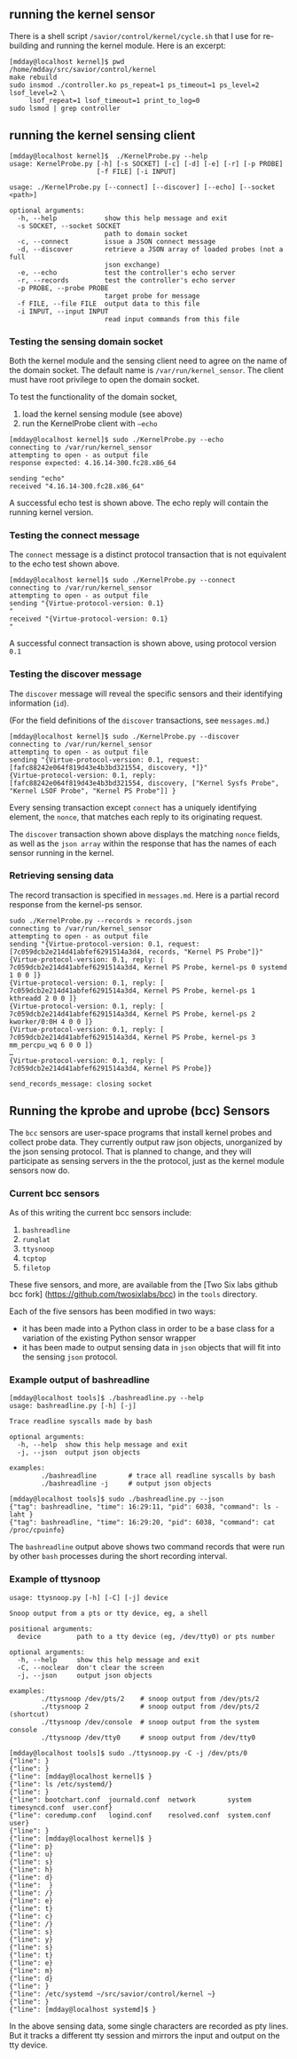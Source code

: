 ## running the kernel sensor
There is a shell script `/savior/control/kernel/cycle.sh` that I use for re-building and running the kernel module. Here is an excerpt:

```shell
[mdday@localhost kernel]$ pwd
/home/mdday/src/savior/control/kernel
make rebuild
sudo insmod ./controller.ko ps_repeat=1 ps_timeout=1 ps_level=2 lsof_level=2 \
     lsof_repeat=1 lsof_timeout=1 print_to_log=0
sudo lsmod | grep controller
```
## running the kernel sensing client
```shell
[mdday@localhost kernel]$  ./KernelProbe.py --help 
usage: KernelProbe.py [-h] [-s SOCKET] [-c] [-d] [-e] [-r] [-p PROBE]
                      [-f FILE] [-i INPUT]

usage: ./KernelProbe.py [--connect] [--discover] [--echo] [--socket <path>]

optional arguments:
  -h, --help            show this help message and exit
  -s SOCKET, --socket SOCKET
                        path to domain socket
  -c, --connect         issue a JSON connect message
  -d, --discover        retrieve a JSON array of loaded probes (not a full
                        json exchange)
  -e, --echo            test the controller's echo server
  -r, --records         test the controller's echo server
  -p PROBE, --probe PROBE
                        target probe for message
  -f FILE, --file FILE  output data to this file
  -i INPUT, --input INPUT
                        read input commands from this file

```

### Testing the sensing domain socket
Both the kernel module and the sensing client need to agree on the name of the domain socket. The default name is `/var/run/kernel_sensor`.  The client must have root privilege to open the domain socket.

To test the functionality of the domain socket,
1. load the kernel sensing module (see above)
2. run the KernelProbe client with `—echo`

```shell
[mdday@localhost kernel]$ sudo ./KernelProbe.py --echo
connecting to /var/run/kernel_sensor
attempting to open - as output file
response expected: 4.16.14-300.fc28.x86_64

sending "echo"
received "4.16.14-300.fc28.x86_64"
```

A successful echo test is shown above. The echo reply will contain the running kernel version.

### Testing the connect message
The `connect` message is a distinct protocol transaction that is not equivalent to the echo test shown above.

```shell
[mdday@localhost kernel]$ sudo ./KernelProbe.py --connect
connecting to /var/run/kernel_sensor
attempting to open - as output file
sending "{Virtue-protocol-version: 0.1}
"
received "{Virtue-protocol-version: 0.1}
"
```

A successful connect transaction is shown above, using protocol version `0.1`

### Testing the discover message
The `discover` message will reveal the specific sensors and their identifying information (`id`).

(For the field definitions of the `discover` transactions, see `messages.md`.)

```shell
[mdday@localhost kernel]$ sudo ./KernelProbe.py --discover
connecting to /var/run/kernel_sensor
attempting to open - as output file
sending "{Virtue-protocol-version: 0.1, request: [fafc88242e064f819d43e4b3bd321554, discovery, *]}"
{Virtue-protocol-version: 0.1, reply: [fafc88242e064f819d43e4b3bd321554, discovery, ["Kernel Sysfs Probe", "Kernel LSOF Probe", "Kernel PS Probe"]] }
```

Every sensing transaction except `connect` has a uniquely identifying element, the `nonce`, that matches each reply to its originating request.

The `discover` transaction shown above displays the matching `nonce` fields, as well as the `json array` within the response that has the names of each sensor running in the kernel.

### Retrieving sensing data

The record transaction is specified in `messages.md`. Here is a partial record response from the kernel-ps sensor.

```shell
sudo ./KernelProbe.py --records > records.json
connecting to /var/run/kernel_sensor
attempting to open - as output file
sending "{Virtue-protocol-version: 0.1, request: [7c059dcb2e214d41abfef6291514a3d4, records, "Kernel PS Probe"]}"
{Virtue-protocol-version: 0.1, reply: [ 7c059dcb2e214d41abfef6291514a3d4, Kernel PS Probe, kernel-ps 0 systemd 1 0 0 ]}
{Virtue-protocol-version: 0.1, reply: [ 7c059dcb2e214d41abfef6291514a3d4, Kernel PS Probe, kernel-ps 1 kthreadd 2 0 0 ]}
{Virtue-protocol-version: 0.1, reply: [ 7c059dcb2e214d41abfef6291514a3d4, Kernel PS Probe, kernel-ps 2 kworker/0:0H 4 0 0 ]}
{Virtue-protocol-version: 0.1, reply: [ 7c059dcb2e214d41abfef6291514a3d4, Kernel PS Probe, kernel-ps 3 mm_percpu_wq 6 0 0 ]}
…
{Virtue-protocol-version: 0.1, reply: [ 7c059dcb2e214d41abfef6291514a3d4, Kernel PS Probe]}

send_records_message: closing socket
```

## Running the kprobe and uprobe (bcc) Sensors
The `bcc` sensors are user-space programs that install kernel probes and collect probe data. They currently output raw json objects, unorganized by the json sensing protocol. That is planned to change, and they will participate as sensing servers in the the protocol, just as the kernel module sensors now do.

### Current bcc sensors
As of this writing the current bcc sensors include:
1. `bashreadline`
2. `runqlat`
3. `ttysnoop`
4. `tcptop`
5. `filetop`

These five sensors, and more, are available from the [Two Six labs github bcc fork] (https://github.com/twosixlabs/bcc) in the `tools` directory.

Each of the five sensors has been modified in two ways:
* it has been made into a Python class in order to be a base class for a variation of the existing Python sensor wrapper
* it has been made to output sensing data in `json` objects that will fit into the sensing `json` protocol.

### Example output of bashreadline

```shell
[mdday@localhost tools]$ ./bashreadline.py --help
usage: bashreadline.py [-h] [-j]

Trace readline syscalls made by bash

optional arguments:
  -h, --help  show this help message and exit
  -j, --json  output json objects

examples:
        ./bashreadline        # trace all readline syscalls by bash
        ./bashreadline -j     # output json objects
```

```shell
[mdday@localhost tools]$ sudo ./bashreadline.py --json
{"tag": bashreadline, "time": 16:29:11, "pid": 6038, "command": ls -laht }
{"tag": bashreadline, "time": 16:29:20, "pid": 6038, "command": cat /proc/cpuinfo}
```

The `bashreadline` output above shows two command records that were run by other `bash` processes during the short recording interval.

### Example of ttysnoop

```shell
usage: ttysnoop.py [-h] [-C] [-j] device

Snoop output from a pts or tty device, eg, a shell

positional arguments:
  device         path to a tty device (eg, /dev/tty0) or pts number

optional arguments:
  -h, --help     show this help message and exit
  -C, --noclear  don't clear the screen
  -j, --json     output json objects

examples:
        ./ttysnoop /dev/pts/2    # snoop output from /dev/pts/2
        ./ttysnoop 2             # snoop output from /dev/pts/2 (shortcut)
        ./ttysnoop /dev/console  # snoop output from the system console
        ./ttysnoop /dev/tty0     # snoop output from /dev/tty0
```

```shell
[mdday@localhost tools]$ sudo ./ttysnoop.py -C -j /dev/pts/0
{"line": }
{"line": }
{"line": [mdday@localhost kernel]$ }
{"line": ls /etc/systemd/}
{"line": }
{"line": bootchart.conf  journald.conf  network        system       timesyncd.conf  user.conf}
{"line": coredump.conf   logind.conf    resolved.conf  system.conf  user}
{"line": }
{"line": [mdday@localhost kernel]$ }
{"line": p}
{"line": u}
{"line": s}
{"line": h}
{"line": d}
{"line":  }
{"line": /}
{"line": e}
{"line": t}
{"line": c}
{"line": /}
{"line": s}
{"line": y}
{"line": s}
{"line": t}
{"line": e}
{"line": m}
{"line": d}
{"line": }
{"line": /etc/systemd ~/src/savior/control/kernel ~}
{"line": }
{"line": [mdday@localhost systemd]$ }
```

In the above sensing data, some single characters are recorded as pty lines. But it tracks a different tty session and mirrors the input and output on the tty device.

